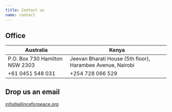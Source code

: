 ```yaml
---
title: Contact us
name: contact
---
```


## Office

| Australia | Kenya |
| --------- | ----- |
| P.O. Box 730 Hamilton NSW 2303 | Jeevan Bharati House (5th floor), Harambee Avenue, Nairobi |
| +61 0451 548 031 | +254 728 066 529 |

## Drop us an email

info@allinceforpeace.org